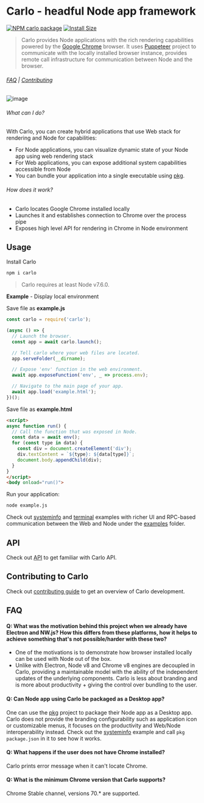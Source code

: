 # Carlo - headful Node app framework

<!-- [START badges] -->
[![NPM carlo package](https://img.shields.io/npm/v/carlo.svg)](https://npmjs.org/package/carlo)
[![Install Size](https://packagephobia.now.sh/badge?p=carlo)](https://packagephobia.now.sh/result?p=carlo)
<!-- [END badges] -->

> Carlo provides Node applications with the rich rendering capabilities powered by the [Google Chrome](https://www.google.com/chrome/) browser.
It uses [Puppeteer](https://github.com/GoogleChrome/puppeteer/) project to communicate with the locally installed browser instance, provides remote call infrastructure for communication between Node and the browser.

###### [FAQ](#faq) | [Contributing](https://github.com/GoogleChromeLabs/carlo/blob/master/CONTRIBUTING.md)

![image](https://user-images.githubusercontent.com/883973/47826256-0531fc80-dd34-11e8-9c8d-c1b93a6ba631.png)

<!-- [START usecases] -->
###### What can I do?

With Carlo, you can create hybrid applications that use Web stack for rendering and Node for capabilities:
- For Node applications, you can visualize dynamic state of your Node app using web rendering stack
- For Web applications, you can expose additional system capabilities accessible from Node
- You can bundle your application into a single executable using [pkg](https://github.com/zeit/pkg).

###### How does it work?

- Carlo locates Google Chrome installed locally
- Launches it and establishes connection to Chrome over the process pipe
- Exposes high level API for rendering in Chrome in Node environment

<!-- [END usecases] -->

<!-- [START getstarted] -->

## Usage

Install Carlo

```bash
npm i carlo
```

> Carlo requires at least Node v7.6.0.

**Example** - Display local environment

Save file as **example.js**

```js
const carlo = require('carlo');

(async () => {
  // Launch the browser.
  const app = await carlo.launch();

  // Tell carlo where your web files are located.
  app.serveFolder(__dirname);

  // Expose 'env' function in the web environment.
  await app.exposeFunction('env', _ => process.env);

  // Navigate to the main page of your app.
  await app.load('example.html');
})();
```

Save file as **example.html**

```html
<script>
async function run() {
  // Call the function that was exposed in Node.
  const data = await env();
  for (const type in data) {
    const div = document.createElement('div');
    div.textContent = `${type}: ${data[type]}`;
    document.body.appendChild(div);
  }
}
</script>
<body onload="run()">
```

Run your application:

```bash
node example.js
```

Check out [systeminfo](https://github.com/GoogleChromeLabs/carlo/tree/master/examples/systeminfo) and [terminal](https://github.com/GoogleChromeLabs/carlo/tree/master/examples/terminal) examples with richer UI and RPC-based communication between the Web and Node under the [examples](https://github.com/GoogleChromeLabs/carlo/tree/master/examples) folder.

<!-- [END getstarted] -->

## API

Check out [API](https://github.com/GoogleChromeLabs/carlo/blob/master/API.md) to get familiar with Carlo API.


## Contributing to Carlo

Check out [contributing guide](https://github.com/GoogleChromeLabs/carlo/blob/master/CONTRIBUTING.md) to get an overview of Carlo development.

<!-- [START faq] -->

## FAQ

#### Q: What was the motivation behind this project when we already have Electron and NW.js? How this differs from these platforms, how it helps to achieve something that's not possible/harder with these two?

- One of the motivations is to demonstrate how browser installed locally can be used with Node out of the box.
- Unlike with Electron, Node v8 and Chrome v8 engines are decoupled in Carlo, providing a maintainable model with the ability of the independent updates of the underlying components. Carlo is less about branding and is more about productivity + giving the control over bundling to the user.

#### Q: Can Node app using Carlo be packaged as a Desktop app?

One can use the [pkg](https://github.com/zeit/pkg) project to package their Node app as a Desktop app. Carlo does not provide the branding configurability such as application icon or customizable menus, it focuses on the productivity and Web/Node interoperability instead. Check out the [systeminfo](https://github.com/GoogleChromeLabs/carlo/tree/master/examples/systeminfo) example and call `pkg package.json` in it to see how it works.

#### Q: What happens if the user does not have Chrome installed?

Carlo prints error message when it can't locate Chrome.

#### Q: What is the minimum Chrome version that Carlo supports?

Chrome Stable channel, versions 70.* are supported.


<!-- [END faq] -->
